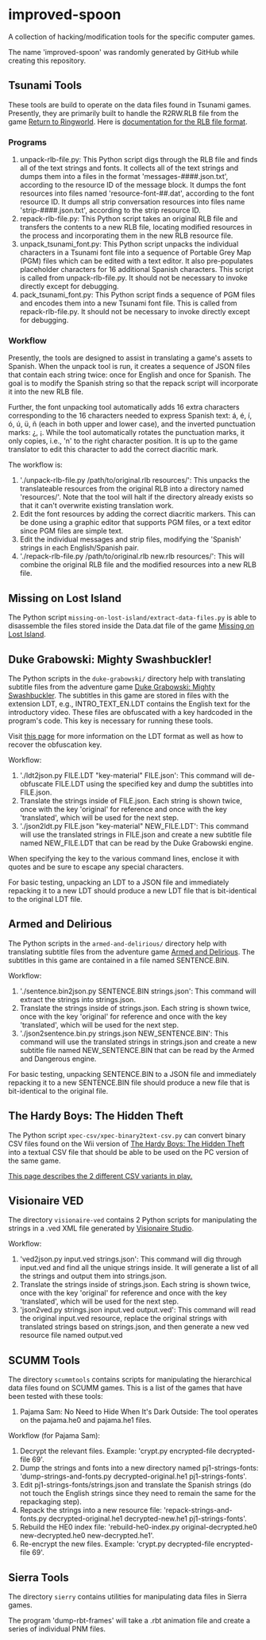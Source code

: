 # improved-spoon
A collection of hacking/modification tools for the specific computer games.

The name 'improved-spoon' was randomly generated by GitHub while creating this repository.

## Tsunami Tools
These tools are build to operate on the data files found in Tsunami games. Presently, they are primarily built to handle the R2RW.RLB file from the game [Return to Ringworld](http://www.mobygames.com/game/dos/return-to-ringworld). Here is [documentation for the RLB file format](http://wiki.xentax.com/index.php/Tsunami_RLB).

### Programs
1. unpack-rlb-file.py: This Python script digs through the RLB file and finds all of the text strings and fonts. It collects all of the text strings and dumps them into a files in the format 'messages-####.json.txt', according to the resource ID of the message block. It dumps the font resources into files named 'resource-font-##.dat', according to the font resource ID. It dumps all strip conversation resources into files name 'strip-####.json.txt', according to the strip resource ID.
2. repack-rlb-file.py: This Python script takes an original RLB file and transfers the contents to a new RLB file, locating modified resources in the process and incorporating them in the new RLB resource file.
3. unpack_tsunami_font.py: This Python script unpacks the individual characters in a Tsunami font file into a sequence of Portable Grey Map (PGM) files which can be edited with a text editor. It also pre-populates placeholder characters for 16 additional Spanish characters. This script is called from unpack-rlb-file.py. It should not be necessary to invoke directly except for debugging.
4. pack_tsunami_font.py: This Python script finds a sequence of PGM files and encodes them into a new Tsunami font file. This is called from repack-rlb-file.py. It should not be necessary to invoke directly except for debugging.

### Workflow
Presently, the tools are designed to assist in translating a game's assets to Spanish. When the unpack tool is run, it creates a sequence of JSON files that contain each string twice: once for English and once for Spanish. The goal is to modify the Spanish string so that the repack script will incorporate it into the new RLB file.

Further, the font unpacking tool automatically adds 16 extra characters corresponding to the 16 characters needed to express Spanish text: á, é, í, ó, ú, ü, ñ (each in both upper and lower case), and the inverted punctuation marks: ¿, ¡. While the tool automatically rotates the punctuation marks, it only copies, i.e., 'n' to the right character position. It is up to the game translator to edit this character to add the correct diacritic mark.

The workflow is:

1. './unpack-rlb-file.py /path/to/original.rlb resources/': This unpacks the translateable resources from the original RLB into a directory named 'resources/'. Note that the tool will halt if the directory already exists so that it can't overwrite existing translation work.
2. Edit the font resources by adding the correct diacritic markers. This can be done using a graphic editor that supports PGM files, or a text editor since PGM files are simple text.
3. Edit the individual messages and strip files, modifying the 'Spanish' strings in each English/Spanish pair.
4. './repack-rlb-file.py /path/to/original.rlb new.rlb resources/': This will combine the original RLB file and the modified resources into a new RLB file.

## Missing on Lost Island
The Python script `missing-on-lost-island/extract-data-files.py` is able to disassemble the files stored inside the Data.dat file of the game [Missing on Lost Island](http://www.mobygames.com/game/missing-on-lost-island).

## Duke Grabowski: Mighty Swashbuckler!
The Python scripts in the `duke-grabowski/` directory help with translating subtitle files from the adventure game [Duke Grabowski: Mighty Swashbuckler](https://www.kickstarter.com/projects/venture-moon/duke-grabowski-mighty-swashbuckler-point-and-click). The subtitles in this game are stored in files with the extension LDT, e.g., INTRO_TEXT_EN.LDT contains the English text for the introductory video. These files are obfuscated with a key hardcoded in the program's code. This key is necessary for running these tools.

Visit [this page](http://wiki.xentax.com/index.php/Duke_Grabowski_LDT) for more information on the LDT format as well as how to recover the obfuscation key.

Workflow:

1. './ldt2json.py FILE.LDT "key-material" FILE.json': This command will de-obfuscate FILE.LDT using the specified key and dump the subtitles into FILE.json.
2. Translate the strings inside of FILE.json. Each string is shown twice, once with the key 'original' for reference and once with the key 'translated', which will be used for the next step.
3. './json2ldt.py FILE.json "key-material" NEW_FILE.LDT': This command will use the translated strings in FILE.json and create a new subtitle file named NEW_FILE.LDT that can be read by the Duke Grabowski engine.

When specifying the key to the various command lines, enclose it with quotes and be sure to escape any special characters. 

For basic testing, unpacking an LDT to a JSON file and immediately repacking it to a new LDT should produce a new LDT file that is bit-identical to the original LDT file.

## Armed and Delirious
The Python scripts in the `armed-and-delirious/` directory help with translating subtitle files from the adventure game [Armed and Delirious](https://www.mobygames.com/game/armed-delirious). The subtitles in this game are contained in a file named SENTENCE.BIN.

Workflow:

1. './sentence.bin2json.py SENTENCE.BIN strings.json': This command will extract the strings into strings.json.
2. Translate the strings inside of strings.json. Each string is shown twice, once with the key 'original' for reference and once with the key 'translated', which will be used for the next step.
3. './json2sentence.bin.py strings.json NEW_SENTENCE.BIN': This command will use the translated strings in strings.json and create a new subtitle file named NEW_SENTENCE.BIN that can be read by the Armed and Dangerous engine.

For basic testing, unpacking SENTENCE.BIN to a JSON file and immediately repacking it to a new SENTENCE.BIN file should produce a new file that is bit-identical to the original file.

## The Hardy Boys: The Hidden Theft
The Python script `xpec-csv/xpec-binary2text-csv.py` can convert binary CSV files found on the Wii version of [The Hardy Boys: The Hidden Theft](http://www.mobygames.com/game/hardy-boys-the-hidden-theft) into a textual CSV file that should be able to be used on the PC version of the same game.

[This page describes the 2 different CSV variants in play.](http://wiki.xentax.com/index.php/CSV)

## Visionaire VED
The directory `visionaire-ved` contains 2 Python scripts for manipulating the strings in a .ved XML file generated by [Visionaire Studio](https://www.visionaire-studio.net/).

Workflow:

1. 'ved2json.py input.ved strings.json': This command will dig through input.ved and find all the unique strings inside. It will generate a list of all the strings and output them into strings.json.
2. Translate the strings inside of strings.json. Each string is shown twice, once with the key 'original' for reference and once with the key 'translated', which will be used for the next step.
3. 'json2ved.py strings.json input.ved output.ved': This command will read the original input.ved resource, replace the original strings with translated strings based on strings.json, and then generate a new ved resource file named output.ved

## SCUMM Tools
The directory `scummtools` contains scripts for manipulating the hierarchical data files found on SCUMM games. This is a list of the games that have been tested with these tools:

1. Pajama Sam: No Need to Hide When It's Dark Outside: The tool operates on the pajama.he0 and pajama.he1 files.

Workflow (for Pajama Sam):

1. Decrypt the relevant files. Example: 'crypt.py encrypted-file decrypted-file 69'.
2. Dump the strings and fonts into a new directory named pj1-strings-fonts: 'dump-strings-and-fonts.py decrypted-original.he1 pj1-strings-fonts'.
3. Edit pj1-strings-fonts/strings.json and translate the Spanish strings (do not touch the English strings since they need to remain the same for the repackaging step).
4. Repack the strings into a new resource file: 'repack-strings-and-fonts.py decrypted-original.he1 decrypted-new.he1 pj1-strings-fonts'.
5. Rebuild the HE0 index file: 'rebuild-he0-index.py original-decrypted.he0 new-decrypted.he0 new-decrypted.he1'.
6. Re-encrypt the new files. Example: 'crypt.py decrypted-file encrypted-file 69'.

## Sierra Tools
The directory `sierry` contains utilities for manipulating data files in Sierra games.

The program 'dump-rbt-frames' will take a .rbt animation file and create a series of individual PNM files.
